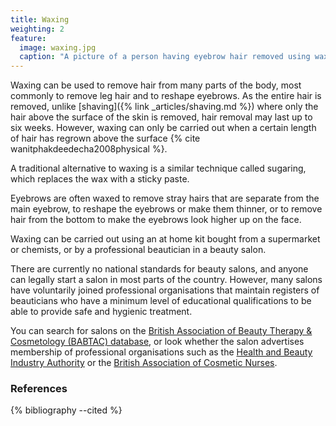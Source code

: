 ```yaml
---
title: Waxing
weighting: 2
feature:
  image: waxing.jpg
  caption: "A picture of a person having eyebrow hair removed using wax"
---
```


Waxing can be used to remove hair from many parts of the body, most commonly to remove leg hair and to reshape eyebrows. As the entire hair is removed, unlike [shaving]({% link _articles/shaving.md %}) where only the hair above the surface of the skin is removed, hair removal may last up to six weeks. However, waxing can only be carried out when a certain length of hair has regrown above the surface {% cite wanitphakdeedecha2008physical %}.

A traditional alternative to waxing is a  similar technique called sugaring, which replaces the wax with a sticky paste.

Eyebrows are often waxed to remove stray hairs that are separate from the main eyebrow, to reshape the eyebrows or make them thinner, or to remove hair from the bottom to make the eyebrows look higher up on the face.

Waxing can be carried out using an at home kit bought from a supermarket or chemists, or by a professional beautician in a beauty salon.

There are currently no national standards for beauty salons, and anyone can legally start a salon in most parts of the country. However, many salons have voluntarily joined professional organisations that maintain registers of beauticians who have a minimum level of educational qualifications to be able to provide safe and hygienic treatment. 

You can search for salons on the [British Association of Beauty Therapy & Cosmetology (BABTAC) database](https://www.babtac.com/salons), or look whether the salon advertises membership of professional organisations such as the [Health and Beauty Industry Authority](https://habia.org/) or the [British Association of Cosmetic Nurses](https://www.bacn.org.uk/).

### References

{% bibliography --cited %}